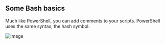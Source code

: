 ## Some Bash basics

Much like PowerShell, you can add comments to your scripts. PowerShell uses the same syntax,
the hash symbol.

![image](https://github.com/user-attachments/assets/987e6eb6-4146-46df-8a6c-5023f50d7bd8)
